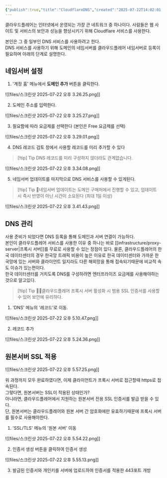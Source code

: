 ```yaml
---
{"publish":true,"title":"CloudflareDNS","created":"2025-07-22T14:02:01.125+09:00","modified":"2025-07-22T18:56:00.533+09:00","tags":["cloudflare","server","proxy","infra","dns"],"cssclasses":""}
---
```


클라우드플레어는 인터넷에서 운영되는 가장 큰 네트워크 중 하나이다. 사람들은 웹 사이트 및 서비스의 보안과 성능을 향상시키기 위해 Cloudflare 서비스를 사용한다.

본인은 그 중 일부인 DNS 서비스를 사용하려고 한다.  
DNS 서비스를 사용하기 위해 도메인의 네임서버를 클라우드플레어 네임서버로 등록이 필요하며 아래의 단계로 설명한다.

## 네임서버 설정

1. '계정 홈' 메뉴에서 **도메인 추가** 버튼을 클릭한다.  

![[files/스크린샷 2025-07-22 오후 3.26.25.png]]
  
2. 도메인 주소를 입력한다.  

![[files/스크린샷 2025-07-22 오후 3.25.27.png]]
  
3. 필요함에 따라 요금제를 선택한다 (본인은 Free 요금제를 선택)

![[files/스크린샷 2025-07-22 오후 3.29.01.png]]
  
4. DNS 레코드 검토 창에서 사용할 레코드를 미리 추가할 수 있다

> [!tip] Tip
> DNS 레코드를 미리 구성하지 않더라도 관계없습니다.

![[files/스크린샷 2025-07-22 오후 3.34.08.png]]
  
5. 네임서버 업데이트를 마지막으로 DNS 서비스를 사용할 수 있게된다.

> [!tip] Tip
> 네임서버 업데이트는 도메인 구매처에서 진행할 수 있고, 업데이트 시 즉시 반영이 아닌 시간이 소요된다 (최대 1일 이상)

![[files/스크린샷 2025-07-22 오후 3.41.43.png]]
  
## DNS 관리

사용 준비가 되었다면 DNS 등록을 통해 도메인과 서버 연결이 가능하다.  
본인이 클라우드플레어 서비스를 사용한 이유 중 하나는 바로 [[infrastructure/proxy-server\|프록시 서버]]를 무료로 사용할 수 있는 장점이 있다.
물론, 클라우드플레어의 한국 데이터센터의 경우 한국망 트래픽 비용이 높은 이유로 한국 데이터센터와 가까운 한국망에 있는 서버와 클라이언트 일지라도 다른 해외망을 통해 접속되기때문에 비교적 속도 이슈가 있는편이다.  
한국 데이터센터를 거치도록 DNS를 구성하려면 엔터프라이즈 요금제를 사용해야하는 것으로 알고있다.


> [!tip] Tip
> 클라우드플레어 프록시 서버 활성화 시 범용 SSL 인증서를 사용할 수 있어 보안에 유리하다.


1. 'DNS' 메뉴의 '레코드'로 이동. 

![[files/스크린샷 2025-07-22 오후 5.10.47.png]]
  
2. 레코드 추가

![[files/스크린샷 2025-07-22 오후 5.24.36.png]]


## 원본서버 SSL 적용
![[files/스크린샷 2025-07-22 오후 5.57.25.png]]  
  
위 과정까지 모두 완료하였다면, 이제 클라이언트가 프록시 서버로 접근할때 https로 접속된다.  
그렇다면, 원본서버는 SSL이 적용된 상태인가?  
아니라면, 클라우드플레어에서 지원하는 원본서버 전용 SSL 인증서를 발급 받을 수 있다.  
단, 원본서버는 클라우드플레어와 원본 서버 간 암호화에만 유효하기때문에 프록시 서버를 필수로 사용해야한다.

1. 'SSL/TLS' 메뉴의 '원본 서버' 이동

![[files/스크린샷 2025-07-22 오후 5.54.22.png]]
  
2. 인증서 생성 버튼을 클릭하여 인증서 생성

![[files/스크린샷 2025-07-22 오후 5.55.13.png]]
  
3. 발급된 인증서와 개인키를 서버에 업로드하여 인증서를 적용한 443포트 개방